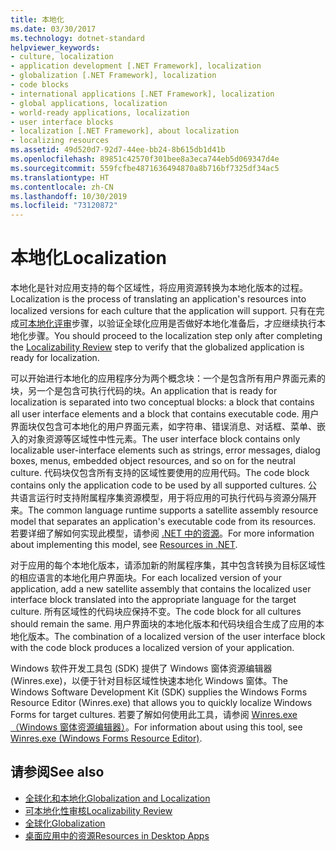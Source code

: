 ```yaml
---
title: 本地化
ms.date: 03/30/2017
ms.technology: dotnet-standard
helpviewer_keywords:
- culture, localization
- application development [.NET Framework], localization
- globalization [.NET Framework], localization
- code blocks
- international applications [.NET Framework], localization
- global applications, localization
- world-ready applications, localization
- user interface blocks
- localization [.NET Framework], about localization
- localizing resources
ms.assetid: 49d520d7-92d7-44ee-bb24-8b615db1d41b
ms.openlocfilehash: 89851c42570f301bee8a3eca744eb5d069347d4e
ms.sourcegitcommit: 559fcfbe4871636494870a8b716bf7325df34ac5
ms.translationtype: HT
ms.contentlocale: zh-CN
ms.lasthandoff: 10/30/2019
ms.locfileid: "73120872"
---
```

# <a name="localization"></a><span data-ttu-id="b6b8b-102">本地化</span><span class="sxs-lookup"><span data-stu-id="b6b8b-102">Localization</span></span>

<span data-ttu-id="b6b8b-103">本地化是针对应用支持的每个区域性，将应用资源转换为本地化版本的过程。</span><span class="sxs-lookup"><span data-stu-id="b6b8b-103">Localization is the process of translating an application's resources into localized versions for each culture that the application will support.</span></span> <span data-ttu-id="b6b8b-104">只有在完成[可本地化评审](../../../docs/standard/globalization-localization/localizability-review.md)步骤，以验证全球化应用是否做好本地化准备后，才应继续执行本地化步骤。</span><span class="sxs-lookup"><span data-stu-id="b6b8b-104">You should proceed to the localization step only after completing the [Localizability Review](../../../docs/standard/globalization-localization/localizability-review.md) step to verify that the globalized application is ready for localization.</span></span>

<span data-ttu-id="b6b8b-105">可以开始进行本地化的应用程序分为两个概念块：一个是包含所有用户界面元素的块，另一个是包含可执行代码的块。</span><span class="sxs-lookup"><span data-stu-id="b6b8b-105">An application that is ready for localization is separated into two conceptual blocks: a block that contains all user interface elements and a block that contains executable code.</span></span> <span data-ttu-id="b6b8b-106">用户界面块仅包含可本地化的用户界面元素，如字符串、错误消息、对话框、菜单、嵌入的对象资源等区域性中性元素。</span><span class="sxs-lookup"><span data-stu-id="b6b8b-106">The user interface block contains only localizable user-interface elements such as strings, error messages, dialog boxes, menus, embedded object resources, and so on for the neutral culture.</span></span> <span data-ttu-id="b6b8b-107">代码块仅包含所有支持的区域性要使用的应用代码。</span><span class="sxs-lookup"><span data-stu-id="b6b8b-107">The code block contains only the application code to be used by all supported cultures.</span></span> <span data-ttu-id="b6b8b-108">公共语言运行时支持附属程序集资源模型，用于将应用的可执行代码与资源分隔开来。</span><span class="sxs-lookup"><span data-stu-id="b6b8b-108">The common language runtime supports a satellite assembly resource model that separates an application's executable code from its resources.</span></span> <span data-ttu-id="b6b8b-109">若要详细了解如何实现此模型，请参阅 [.NET 中的资源](../../../docs/framework/resources/index.md)。</span><span class="sxs-lookup"><span data-stu-id="b6b8b-109">For more information about implementing this model, see [Resources in .NET](../../../docs/framework/resources/index.md).</span></span>

<span data-ttu-id="b6b8b-110">对于应用的每个本地化版本，请添加新的附属程序集，其中包含转换为目标区域性的相应语言的本地化用户界面块。</span><span class="sxs-lookup"><span data-stu-id="b6b8b-110">For each localized version of your application, add a new satellite assembly that contains the localized user interface block translated into the appropriate language for the target culture.</span></span> <span data-ttu-id="b6b8b-111">所有区域性的代码块应保持不变。</span><span class="sxs-lookup"><span data-stu-id="b6b8b-111">The code block for all cultures should remain the same.</span></span> <span data-ttu-id="b6b8b-112">用户界面块的本地化版本和代码块组合生成了应用的本地化版本。</span><span class="sxs-lookup"><span data-stu-id="b6b8b-112">The combination of a localized version of the user interface block with the code block produces a localized version of your application.</span></span>

<span data-ttu-id="b6b8b-113">Windows 软件开发工具包 (SDK) 提供了 Windows 窗体资源编辑器 (Winres.exe)，以便于针对目标区域性快速本地化 Windows 窗体。</span><span class="sxs-lookup"><span data-stu-id="b6b8b-113">The Windows Software Development Kit (SDK) supplies the Windows Forms Resource Editor (Winres.exe) that allows you to quickly localize Windows Forms for target cultures.</span></span> <span data-ttu-id="b6b8b-114">若要了解如何使用此工具，请参阅 [Winres.exe（Windows 窗体资源编辑器）](../../../docs/framework/tools/winres-exe-windows-forms-resource-editor.md)。</span><span class="sxs-lookup"><span data-stu-id="b6b8b-114">For information about using this tool, see [Winres.exe (Windows Forms Resource Editor)](../../../docs/framework/tools/winres-exe-windows-forms-resource-editor.md).</span></span>

## <a name="see-also"></a><span data-ttu-id="b6b8b-115">请参阅</span><span class="sxs-lookup"><span data-stu-id="b6b8b-115">See also</span></span>

- [<span data-ttu-id="b6b8b-116">全球化和本地化</span><span class="sxs-lookup"><span data-stu-id="b6b8b-116">Globalization and Localization</span></span>](../../../docs/standard/globalization-localization/index.md)
- [<span data-ttu-id="b6b8b-117">可本地化性审核</span><span class="sxs-lookup"><span data-stu-id="b6b8b-117">Localizability Review</span></span>](../../../docs/standard/globalization-localization/localizability-review.md)
- [<span data-ttu-id="b6b8b-118">全球化</span><span class="sxs-lookup"><span data-stu-id="b6b8b-118">Globalization</span></span>](../../../docs/standard/globalization-localization/globalization.md)
- [<span data-ttu-id="b6b8b-119">桌面应用中的资源</span><span class="sxs-lookup"><span data-stu-id="b6b8b-119">Resources in Desktop Apps</span></span>](../../../docs/framework/resources/index.md)
